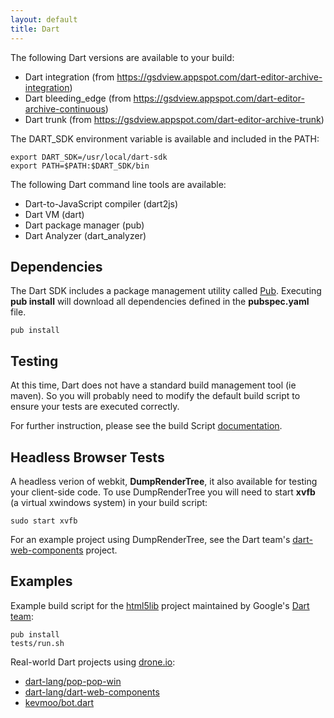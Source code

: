 ```yaml
---
layout: default
title: Dart
---
```


The following Dart versions are available to your build:

* Dart integration (from https://gsdview.appspot.com/dart-editor-archive-integration)
* Dart bleeding_edge (from https://gsdview.appspot.com/dart-editor-archive-continuous)
* Dart trunk (from https://gsdview.appspot.com/dart-editor-archive-trunk)

The DART_SDK environment variable is available and included in the PATH:

```
export DART_SDK=/usr/local/dart-sdk
export PATH=$PATH:$DART_SDK/bin
```
The following Dart command line tools are available:

* Dart-to-JavaScript compiler (dart2js)
* Dart VM (dart)
* Dart package manager (pub)
* Dart Analyzer (dart_analyzer)

## Dependencies

The Dart SDK includes a package management utility called [Pub](http://www.dartlang.org/docs/pub-package-manager/).
Executing **pub install** will download all dependencies defined in the **pubspec.yaml** file.

```
pub install
```

## Testing

At this time, Dart does not have a standard build management tool (ie maven).
So you will probably need to modify the default build script to ensure your
tests are executed correctly.

For further instruction, please see the build Script [documentation](/buildscript.html).

## Headless Browser Tests

A headless verion of webkit, **DumpRenderTree**, it also available for testing
your client-side code. To use DumpRenderTree you will need to start **xvfb** (a virtual xwindows system)
in your build script:

```
sudo start xvfb
```

For an example project using DumpRenderTree, see the Dart team's
[dart-web-components](https://github.com/dart-lang/dart-web-components) project.

## Examples

Example build script for the [html5lib](https://github.com/dart-lang/html5lib)
project maintained by Google's [Dart team](https://github.com/dart-lang):

```
pub install
tests/run.sh
```

Real-world Dart projects using [drone.io](https://drone.io):

* [dart-lang/pop-pop-win](https://github.com/dart-lang/pop-pop-win)
* [dart-lang/dart-web-components](https://github.com/dart-lang/dart-web-components)
* [kevmoo/bot.dart](https://drone.io/kevmoo/bot.dart/script/config)

